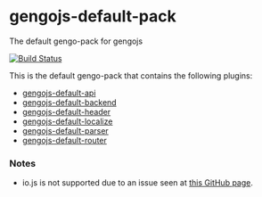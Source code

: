 # gengojs-default-pack
The default gengo-pack for gengojs

[![Build Status](https://travis-ci.org/iwatakeshi/gengojs-default-pack.svg?branch=master)](https://travis-ci.org/iwatakeshi/gengojs-default-pack)

This is the default gengo-pack that contains the following plugins:


* [gengojs-default-api](https://github.com/iwatakeshi/gengojs-default-api)
* [gengojs-default-backend](https://github.com/iwatakeshi/gengojs-default-backend)
* [gengojs-default-header](https://github.com/iwatakeshi/gengojs-default-header)
* [gengojs-default-localize](https://github.com/iwatakeshi/gengojs-default-localize)
* [gengojs-default-parser](https://github.com/iwatakeshi/gengojs-default-parser)
* [gengojs-default-router](https://github.com/iwatakeshi/gengojs-default-router)

### Notes

* io.js is not supported due to an issue seen at [this GitHub page](https://github.com/npm/npm/issues/8406).
